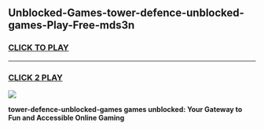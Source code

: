 
## Unblocked-Games-tower-defence-unblocked-games-Play-Free-mds3n
<h3>
<a href="https://premium76.site?title=tower-defence-unblocked-games&ref=23A">CLICK TO PLAY</a></h3>
<hr>

<h3>
<a href="https://premium76.site?title=tower-defence-unblocked-games&ref=23A">CLICK 2 PLAY</a>
  
</h3>

<a href="https://premium76.site?title=tower-defence-unblocked-games&ref=23A"><img src="https://clearcache.store/games.png"></a>


**tower-defence-unblocked-games games unblocked: Your Gateway to Fun and Accessible Online Gaming**
